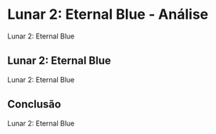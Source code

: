 ---
---

# Lunar 2: Eternal Blue - Análise

Lunar 2: Eternal Blue

## Lunar 2: Eternal Blue

Lunar 2: Eternal Blue

## Conclusão

Lunar 2: Eternal Blue
